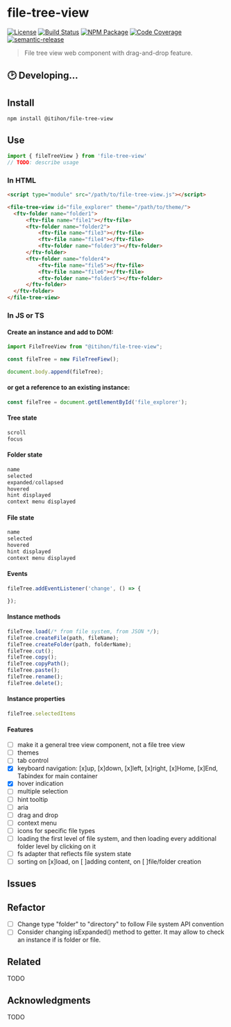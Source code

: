 # file-tree-view
[![License][]](https://opensource.org/licenses/ISC)
[![Build Status]](https://github.com/itihon/file-tree-view/actions/workflows/ci.yml)
[![NPM Package]](https://npmjs.org/package/file-tree-view)
[![Code Coverage]](https://codecov.io/gh/itihon/file-tree-view)
[![semantic-release]](https://github.com/semantic-release/semantic-release)

[License]: https://img.shields.io/badge/License-ISC-blue.svg
[Build Status]: https://github.com/itihon/file-tree-view/actions/workflows/ci.yml/badge.svg
[NPM Package]: https://img.shields.io/npm/v/file-tree-view.svg
[Code Coverage]: https://codecov.io/gh/itihon/file-tree-view/branch/master/graph/badge.svg
[semantic-release]: https://img.shields.io/badge/%20%20%F0%9F%93%A6%F0%9F%9A%80-semantic--release-e10079.svg

> File tree view web component with drag-and-drop feature.

## 🕑 Developing...

## Install

``` shell
npm install @itihon/file-tree-view
```

## Use

``` typescript
import { fileTreeView } from 'file-tree-view'
// TODO: describe usage
```

### In HTML

``` html
<script type="module" src="/path/to/file-tree-view.js"></script>

<file-tree-view id="file_explorer" theme="/path/to/theme/">
  <ftv-folder name="folder1">
      <ftv-file name="file1"></ftv-file>
      <ftv-folder name="folder2">
          <ftv-file name="file3"></ftv-file>
          <ftv-file name="file4"></ftv-file>
          <ftv-folder name="folder3"></ftv-folder>
      </ftv-folder>
      <ftv-folder name="folder4">
          <ftv-file name="file5"></ftv-file>
          <ftv-file name="file6"></ftv-file>
          <ftv-folder name="folder5"></ftv-folder>
      </ftv-folder>
  </ftv-folder>
</file-tree-view>
```

### In JS or TS

#### Create an instance and add to DOM:

``` js
import FileTreeView from "@itihon/file-tree-view";

const fileTree = new FileTreeFiew();

document.body.append(fileTree);
```

#### or get a reference to an existing instance:

``` js
const fileTree = document.getElementById('file_explorer');
```

#### Tree state

``` js
scroll
focus
```

#### Folder state

``` js
name
selected
expanded/collapsed
hovered
hint displayed
context menu displayed
```

#### File state

``` js
name
selected
hovered
hint displayed
context menu displayed
```

#### Events

``` js
fileTree.addEventListener('change', () => {

});
```

#### Instance methods

``` js
fileTree.load(/* from file system, from JSON */);
fileTree.createFile(path, fileName);
fileTree.createFolder(path, folderName);
fileTree.cut();
fileTree.copy();
fileTree.copyPath();
fileTree.paste();
fileTree.rename();
fileTree.delete();
```

#### Instance properties

``` js
fileTree.selectedItems
```

#### Features

- [ ] make it a general tree view component, not a file tree view
- [ ] themes
- [ ] tab control
- [x] keyboard navigation: [x]up, [x]down, [x]left, [x]right, [x]Home, [x]End, Tabindex for main container
- [x] hover indication
- [ ] multiple selection
- [ ] hint tooltip
- [ ] aria
- [ ] drag and drop
- [ ] context menu
- [ ] icons for specific file types
- [ ] loading the first level of file system, and then loading every additional folder level by clicking on it
- [ ] fs adapter that reflects file system state
- [ ] sorting on [x]load, on [ ]adding content, on [ ]file/folder creation 

## Issues


## Refactor

- [ ] Change type "folder" to "directory" to follow File system API convention
- [ ] Consider changing isExpanded() method to getter. It may allow to check an instance if is folder or file.

## Related

TODO

## Acknowledgments

TODO
